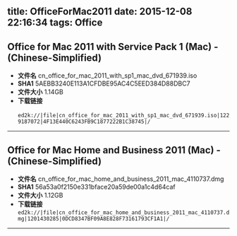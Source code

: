 title: OfficeForMac2011
date: 2015-12-08 22:16:34
tags: Office
---
## Office for Mac 2011 with Service Pack 1 (Mac) - (Chinese-Simplified) 

*	**文件名**
    cn_office_for_mac_2011_with_sp1_mac_dvd_671939.iso
*	**SHA1**
    5AEBB3240E113A1CFDBE95AC4C5EED384D88DBC7
*	**文件大小**
    1.14GB
*	**下载链接**		
`
ed2k://|file|cn_office_for_mac_2011_with_sp1_mac_dvd_671939.iso|1229187072|4F13E440C6243FB9C1877222B1C38745|/`
---

## Office for Mac Home and Business 2011 (Mac) - (Chinese-Simplified) 

*	**文件名**
    cn_office_for_mac_home_and_business_2011_mac_4110737.dmg
*	**SHA1**
    56a53a0f2150e331bface20a59de00a1c4d64caf
*	**文件大小**
    1.12GB
*	**下载链接**		
`ed2k://|file|cn_office_for_mac_home_and_business_2011_mac_4110737.dmg|1201430285|0DCD8347BF09A8E828F73161793CF1A1|/`
---